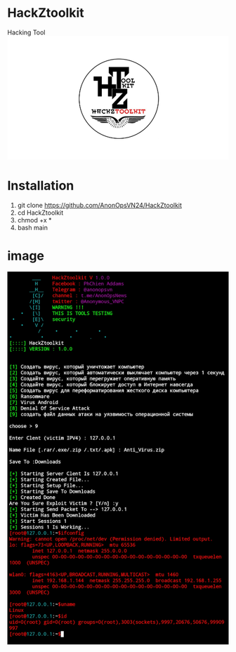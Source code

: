 # HackZtoolkit
Hacking Tool
<img src="https://raw.githubusercontent.com/AnonOpsVN24/HackZtoolkit/main/Screenshot_2023-02-11-14-03-44-94.jpg" >
# Installation
1. git clone https://github.com/AnonOpsVN24/HackZtoolkit
2. cd HackZtoolkit
3. chmod +x *
4. bash main
# image
<img src="https://raw.githubusercontent.com/AnonOpsVN24/HackZtoolkit/main/Screenshot_2023-02-11-10-38-47-78.jpg" >
